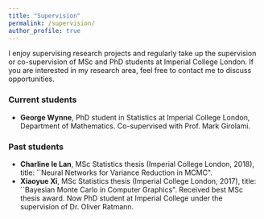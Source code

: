 ```yaml
---
title: "Supervision"
permalink: /supervision/
author_profile: true
---
```


I enjoy supervising research projects and regularly take up the supervision or co-supervision of MSc and PhD students at Imperial College London. If you are interested in my research area, feel free to contact me to discuss opportunities.

### Current students

* **George Wynne**, PhD student in Statistics at Imperial College London, Department of Mathematics. Co-supervised with Prof. Mark Girolami.

### Past students

* **Charline le Lan**, MSc Statistics thesis (Imperial College London, 2018), title: ``Neural Networks for Variance Reduction in MCMC". 
* **Xiaoyue Xi**, MSc Statistics thesis (Imperial College London, 2017), title: ``Bayesian Monte Carlo in Computer Graphics". Received best MSc thesis award. Now PhD student at Imperial College under the supervision of Dr. Oliver Ratmann. 
